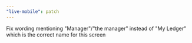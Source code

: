 ```yaml
---
"live-mobile": patch
---
```


Fix wording mentioning "Manager"/"the manager" instead of "My Ledger" which is the correct name for this screen
